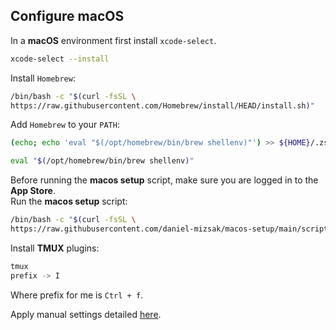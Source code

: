 ## Configure macOS

In a **macOS** environment first install `xcode-select`.
```bash
xcode-select --install
```

Install `Homebrew`:
```bash
/bin/bash -c "$(curl -fsSL \
https://raw.githubusercontent.com/Homebrew/install/HEAD/install.sh)"
```

Add `Homebrew` to your `PATH`:
```bash
(echo; echo 'eval "$(/opt/homebrew/bin/brew shellenv)"') >> ${HOME}/.zshenv
```
```bash
eval "$(/opt/homebrew/bin/brew shellenv)"
```

Before running the **macos setup** script, make sure you are logged in to the **App Store**.\
Run the **macos setup** script:
```bash
/bin/bash -c "$(curl -fsSL \
https://raw.githubusercontent.com/daniel-mizsak/macos-setup/main/scripts/macos-setup.sh)"
```

Install **TMUX** plugins:
```bash
tmux
prefix -> I
```

Where prefix for me is `Ctrl + f`.


Apply manual settings detailed [here](macos-manual-settings.md).
